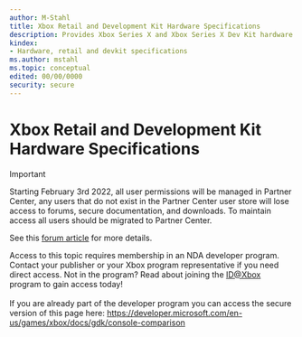 ```yaml
---
author: M-Stahl
title: Xbox Retail and Development Kit Hardware Specifications
description: Provides Xbox Series X and Xbox Series X Dev Kit hardware specifications.
kindex:
- Hardware, retail and devkit specifications
ms.author: mstahl
ms.topic: conceptual
edited: 00/00/0000
security: secure
---
```


# Xbox Retail and Development Kit Hardware Specifications
> [!IMPORTANT]
> Starting February 3rd 2022, all user permissions will be managed in Partner Center, any users that do not exist in the Partner Center user store will lose access to forums, secure documentation, and downloads. To maintain access all users should be migrated to Partner Center. <p></p>See this <a href="https://forums.xboxlive.com/articles/132187/breaking-change-user-access-for-forums-secure-docu.html">forum article</a> for more details.  

 Access to this topic requires membership in an NDA developer program. Contact your publisher or your Xbox program representative if you need direct access. Not in the program? Read about joining the <a href="https://www.xbox.com/Developers/id">ID@Xbox</a> program to gain access today!  <br/><br/>If you are already part of the developer program you can access the secure version of this page here: <a target="_blank" href="https://developer.microsoft.com/en-us/games/xbox/docs/gdk/console-comparison">https://developer.microsoft.com/en-us/games/xbox/docs/gdk/console-comparison</a>
